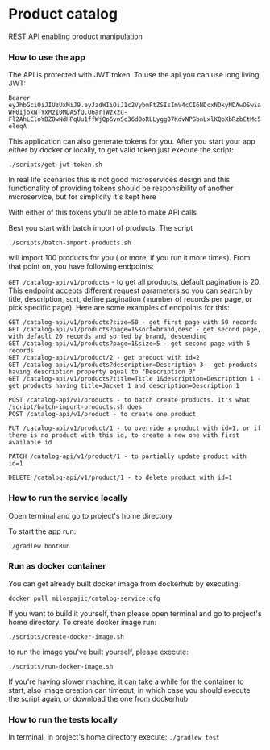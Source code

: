 # Product catalog

REST API enabling product manipulation

### How to use the app

The API is protected with JWT token. To use the api you can use long living JWT: 

`Bearer eyJhbGciOiJIUzUxMiJ9.eyJzdWIiOiJ1c2VybmFtZSIsImV4cCI6NDcxNDkyNDAwOSwiaWF0IjoxNTYxMzI0MDA5fQ.U6arTWzxzu-Fl2AhLEloYBZ8wNdHPqUu1ffWjQp6vnSc36dOoRLLyggO7KdvNPGbnLxlKQbXbRzbCtMc5eleqA`

This application can also generate tokens for you. After you start your app either by docker or locally, to get valid token just execute the script: 

`./scripts/get-jwt-token.sh`

In real life scenarios this is not good microservices design and this functionality of providing tokens should be responsibility of another microservice, but for simplicity it's kept here

With either of this tokens you'll be able to make API calls

Best you start with batch import of products. The script

`./scripts/batch-import-products.sh`

will import 100 products for you ( or more, if you run it more times). From that point on, you have following endpoints:

`GET /catalog-api/v1/products` - to get all products, default pagination is 20. This endpoint accepts different request parameters so you can search by title, description, sort, define pagination ( number of records per page, or pick specific page). Here are some examples of endpoints for this:

```
GET /catalog-api/v1/products?size=50 - get first page with 50 records 
GET /catalog-api/v1/products?page=1&sort=brand,desc - get second page, with default 20 records and sorted by brand, descending
GET /catalog-api/v1/products?page=1&size=5 - get second page with 5 records
GET /catalog-api/v1/product/2 - get product with id=2
GET /catalog-api/v1/products?description=Description 3 - get products having description property equal to "Description 3"
GET /catalog-api/v1/products?title=Title 1&description=Description 1 - get products having title=Jacket 1 and description=Description 1

POST /catalog-api/v1/products - to batch create products. It's what /script/batch-import-products.sh does
POST /catalog-api/v1/product - to create one product

PUT /catalog-api/v1/product/1 - to override a product with id=1, or if there is no product with this id, to create a new one with first available id

PATCH /catalog-api/v1/product/1 - to partially update product with id=1

DELETE /catalog-api/v1/product/1 - to delete product with id=1
```

### How to run the service locally

Open terminal and go to project's home directory

To start the app run:

`./gradlew bootRun`

### Run as docker container

You can get already built docker image from dockerhub by executing:

`docker pull milospajic/catalog-service:gfg`

If you want to build it yourself, then please open terminal and go to project's home directory. To create docker image run:

`./scripts/create-docker-image.sh`

to run the image you've built yourself, please execute:

`./scripts/run-docker-image.sh`

If you're having slower machine, it can take a while for the container to start, also image creation can timeout, in which case you should execute the script again, or download the one from dockerhub

### How to run the tests locally

In terminal, in project's home directory execute: 
`./gradlew test`

